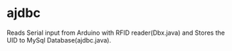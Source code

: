 # ajdbc
Reads Serial input from Arduino with RFID reader(Dbx.java) and Stores the UID to MySql Database(ajdbc.java).
